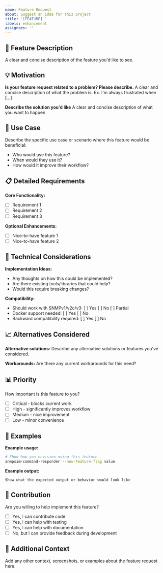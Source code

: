 ```yaml
---
name: Feature Request
about: Suggest an idea for this project
title: '[FEATURE] '
labels: enhancement
assignees: ''
---
```


## 🚀 Feature Description

A clear and concise description of the feature you'd like to see.

## 💡 Motivation

**Is your feature request related to a problem? Please describe.**
A clear and concise description of what the problem is. Ex. I'm always frustrated when [...]

**Describe the solution you'd like**
A clear and concise description of what you want to happen.

## 🎯 Use Case

Describe the specific use case or scenario where this feature would be beneficial:

- Who would use this feature?
- When would they use it?
- How would it improve their workflow?

## 📋 Detailed Requirements

**Core Functionality:**
- [ ] Requirement 1
- [ ] Requirement 2
- [ ] Requirement 3

**Optional Enhancements:**
- [ ] Nice-to-have feature 1
- [ ] Nice-to-have feature 2

## 🔧 Technical Considerations

**Implementation Ideas:**
- Any thoughts on how this could be implemented?
- Are there existing tools/libraries that could help?
- Would this require breaking changes?

**Compatibility:**
- Should work with SNMPv1/v2c/v3: [ ] Yes [ ] No [ ] Partial
- Docker support needed: [ ] Yes [ ] No
- Backward compatibility required: [ ] Yes [ ] No

## 📈 Alternatives Considered

**Alternative solutions:**
Describe any alternative solutions or features you've considered.

**Workarounds:**
Are there any current workarounds for this need?

## 📊 Priority

How important is this feature to you?
- [ ] Critical - blocks current work
- [ ] High - significantly improves workflow
- [ ] Medium - nice improvement
- [ ] Low - minor convenience

## 🎨 Examples

**Example usage:**
```bash
# Show how you envision using this feature
snmpsim-command-responder --new-feature-flag value
```

**Example output:**
```
Show what the expected output or behavior would look like
```

## 🤝 Contribution

Are you willing to help implement this feature?
- [ ] Yes, I can contribute code
- [ ] Yes, I can help with testing
- [ ] Yes, I can help with documentation
- [ ] No, but I can provide feedback during development

## 📝 Additional Context

Add any other context, screenshots, or examples about the feature request here.
